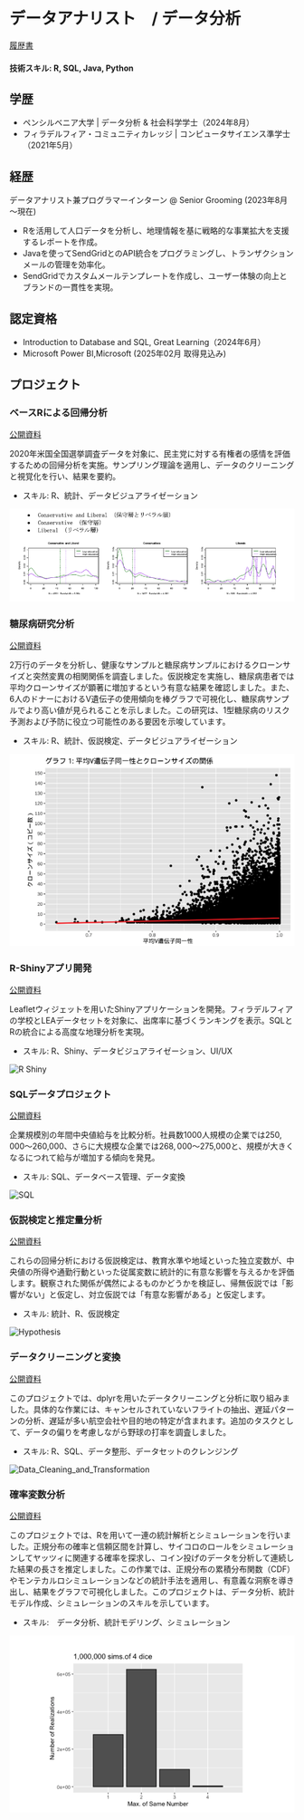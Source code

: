 
# データアナリスト　/ データ分析
[履歴書](https://github.com/naokoi0408/Portfolio/blob/main/assets/Naoko%20Ishibashi%20Resume%20Data%20Analyst.pdf)
#### 技術スキル: R, SQL, Java, Python

## 学歴
- ペンシルベニア大学 | データ分析 & 社会科学学士（2024年8月）
- フィラデルフィア・コミュニティカレッジ | コンピュータサイエンス準学士（2021年5月）

## 経歴
データアナリスト兼プログラマーインターン @ Senior Grooming (2023年8月～現在)

- Rを活用して人口データを分析し、地理情報を基に戦略的な事業拡大を支援するレポートを作成。
- Javaを使ってSendGridとのAPI統合をプログラミングし、トランザクションメールの管理を効率化。
- SendGridでカスタムメールテンプレートを作成し、ユーザー体験の向上とブランドの一貫性を実現。

## 認定資格
- Introduction to Database and SQL, Great Learning（2024年6月）
- Microsoft Power BI,Microsoft                     (2025年02月 取得見込み)
  
## プロジェクト
### ベースRによる回帰分析
[公開資料](https://github.com/naokoi0408/Final.Data310/blob/main/Regression%20Analysis%20/Regression_Analysis%20.pdf)

2020年米国全国選挙調査データを対象に、民主党に対する有権者の感情を評価するための回帰分析を実施。サンプリング理論を適用し、データのクリーニングと視覚化を行い、結果を要約。
- スキル: R、統計、データビジュアライゼーション

![Regression Analysis](/assets/Difference_in_Mean.png)


### 糖尿病研究分析
[公開資料](https://github.com/naokoi0408/Portfolio/blob/main/assets/Data_Analysis_Project_Final.ver%20(1).pdf)

2万行のデータを分析し、健康なサンプルと糖尿病サンプルにおけるクローンサイズと突然変異の相関関係を調査しました。仮説検定を実施し、糖尿病患者では平均クローンサイズが顕著に増加するという有意な結果を確認しました。また、6人のドナーにおけるV遺伝子の使用傾向を棒グラフで可視化し、糖尿病サンプルでより高い値が見られることを示しました。この研究は、1型糖尿病のリスク予測および予防に役立つ可能性のある要因を示唆しています。
- スキル: R、統計、仮説検定、データビジュアライゼーション

![Diabetes Research Analysis](assets/Diabetes%20Research%20Analysis.png)


### R-Shinyアプリ開発
[公開資料](https://github.com/naokoi0408/School_Rank_App/blob/main/School_Rank_App/School_Rank_App_Description.pdf)

Leafletウィジェットを用いたShinyアプリケーションを開発。フィラデルフィアの学校とLEAデータセットを対象に、出席率に基づくランキングを表示。SQLとRの統合による高度な地理分析を実現。
- スキル: R、Shiny、データビジュアライゼーション、UI/UX

![R Shiny](/assets/Regression_Table.png)


### SQLデータプロジェクト
[公開資料](https://github.com/naokoi0408/SQL/blob/main/SQL/SQL.RStudio.pdf)

企業規模別の年間中央値給与を比較分析。社員数1000人規模の企業では$250,000～$260,000、さらに大規模な企業では$268,000～$275,000と、規模が大きくなるにつれて給与が増加する傾向を発見。
- スキル: SQL、データベース管理、データ変換

![SQL](/assets/SQL.png)


### 仮説検定と推定量分析
[公開資料](https://github.com/naokoi0408/HypothesisTesting/blob/main/Hypothesis_Testing/HypothesisTesting.pdf)

これらの回帰分析における仮説検定は、教育水準や地域といった独立変数が、中央値の所得や通勤行動といった従属変数に統計的に有意な影響を与えるかを評価します。観察された関係が偶然によるものかどうかを検証し、帰無仮説では「影響がない」と仮定し、対立仮説では「有意な影響がある」と仮定します。
- スキル: 統計、R、仮説検定

![Hypothesis](assets/Hypothesis_Testing_N_Estimators.png)

### データクリーニングと変換
[公開資料](https://github.com/naokoi0408/Cleaning_And_Transforming_Data/blob/main/Cleaning_And_Transforming_Data/Cleaning_Data.pdf)

このプロジェクトでは、dplyrを用いたデータクリーニングと分析に取り組みました。具体的な作業には、キャンセルされていないフライトの抽出、遅延パターンの分析、遅延が多い航空会社や目的地の特定が含まれます。追加のタスクとして、データの偏りを考慮しながら野球の打率を調査しました。
- スキル: R、SQL、データ整形、データセットのクレンジング

![Data_Cleaning_and_Transformation](assets/Data_Transformation.png)

### 確率変数分析
[公開資料](https://github.com/naokoi0408/RandomVariables/blob/main/RandomVariables.file/RandomVariables..pdf)

このプロジェクトでは、Rを用いて一連の統計解析とシミュレーションを行いました。正規分布の確率と信頼区間を計算し、サイコロのロールをシミュレーションしてヤッツィに関連する確率を探求し、コイン投げのデータを分析して連続した結果の長さを推定しました。この作業では、正規分布の累積分布関数（CDF）やモンテカルロシミュレーションなどの統計手法を適用し、有意義な洞察を導き出し、結果をグラフで可視化しました。このプロジェクトは、データ分析、統計モデル作成、シミュレーションのスキルを示しています。
- スキル:　データ分析、統計モデリング、シミュレーション

![Data_Cleaning_and_Transformation](https://github.com/naokoi0408/Portfolio/blob/main/assets/RandomVariables.png)
